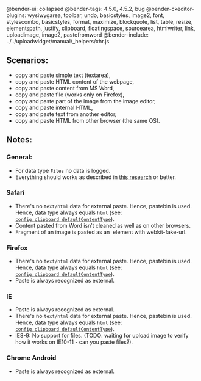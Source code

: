 @bender-ui: collapsed
@bender-tags: 4.5.0, 4.5.2, bug
@bender-ckeditor-plugins: wysiwygarea, toolbar, undo, basicstyles, image2, font, stylescombo, basicstyles, format, maximize, blockquote, list, table, resize, elementspath, justify, clipboard, floatingspace, sourcearea, htmlwriter, link, uploadimage, image2, pastefromword
@bender-include: ../../uploadwidget/manual/_helpers/xhr.js

## Scenarios:

 * copy and paste simple text (textarea),
 * copy and paste HTML content of the webpage,
 * copy and paste content from MS Word,
 * copy and paste file (works only on Firefox),
 * copy and paste part of the image from the image editor,
 * copy and paste internal HTML,
 * copy and paste text from another editor,
 * copy and paste HTML from other browser (the same OS).

## Notes:

### General:

* For data type `Files` no data is logged.
* Everything should works as described in [this research](http://dev.ckeditor.com/ticket/11526#comment:7) or better.

### Safari

* There's no `text/html` data for external paste. Hence, pastebin is used. Hence, data type always equals `html` (see: [`config.clipboard_defaultContentType`](http://docs.ckeditor.com/#!/api/CKEDITOR.config-cfg-clipboard_defaultContentType)).
* Content pasted from Word isn’t cleaned as well as on other browsers.
* Fragment of an image is pasted as an <img> element with webkit-fake-url.

### Firefox

* There's no `text/html` data for external paste. Hence, pastebin is used. Hence, data type always equals `html` (see: [`config.clipboard_defaultContentType`](http://docs.ckeditor.com/#!/api/CKEDITOR.config-cfg-clipboard_defaultContentType)).
* Paste is always recognized as external.

### IE

* Paste is always recognized as external.
* There's no `text/html` data for external paste. Hence, pastebin is used. Hence, data type always equals `html` (see: [`config.clipboard_defaultContentType`](http://docs.ckeditor.com/#!/api/CKEDITOR.config-cfg-clipboard_defaultContentType)).
* IE8-9: No support for files. (TODO: waiting for upload image to verify how it works on IE10-11 - can you paste files?).

### Chrome Android

* Paste is always recognized as external.

